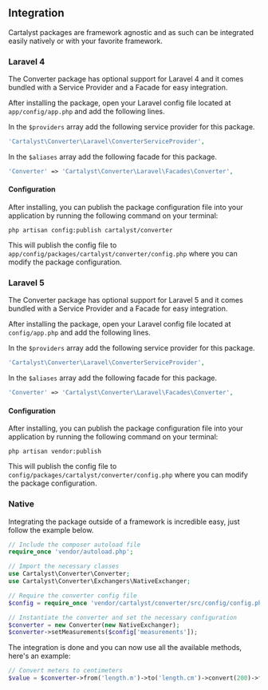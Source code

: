 ## Integration

Cartalyst packages are framework agnostic and as such can be integrated easily natively or with your favorite framework.

### Laravel 4

The Converter package has optional support for Laravel 4 and it comes bundled with a Service Provider and a Facade for easy integration.

After installing the package, open your Laravel config file located at `app/config/app.php` and add the following lines.

In the `$providers` array add the following service provider for this package.

```php
'Cartalyst\Converter\Laravel\ConverterServiceProvider',
```

In the `$aliases` array add the following facade for this package.

```php
'Converter' => 'Cartalyst\Converter\Laravel\Facades\Converter',
```

#### Configuration

After installing, you can publish the package configuration file into your application by running the following command on your terminal:

	php artisan config:publish cartalyst/converter

This will publish the config file to `app/config/packages/cartalyst/converter/config.php` where you can modify the package configuration.

### Laravel 5

The Converter package has optional support for Laravel 5 and it comes bundled with a Service Provider and a Facade for easy integration.

After installing the package, open your Laravel config file located at `config/app.php` and add the following lines.

In the `$providers` array add the following service provider for this package.

```php
'Cartalyst\Converter\Laravel\ConverterServiceProvider',
```

In the `$aliases` array add the following facade for this package.

```php
'Converter' => 'Cartalyst\Converter\Laravel\Facades\Converter',
```

#### Configuration

After installing, you can publish the package configuration file into your application by running the following command on your terminal:

	php artisan vendor:publish

This will publish the config file to `config/packages/cartalyst/converter/config.php` where you can modify the package configuration.

### Native

Integrating the package outside of a framework is incredible easy, just follow the example below.

```php
// Include the composer autoload file
require_once 'vendor/autoload.php';

// Import the necessary classes
use Cartalyst\Converter\Converter;
use Cartalyst\Converter\Exchangers\NativeExchanger;

// Require the converter config file
$config = require_once 'vendor/cartalyst/converter/src/config/config.php';

// Instantiate the converter and set the necessary configuration
$converter = new Converter(new NativeExchanger);
$converter->setMeasurements($config['measurements']);
```

The integration is done and you can now use all the available methods, here's an example:

```php
// Convert meters to centimeters
$value = $converter->from('length.m')->to('length.cm')->convert(200)->format();
```
